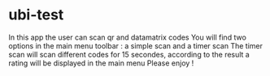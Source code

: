 # ubi-test
In this app the user can scan qr and datamatrix codes
You will find two options in the main menu toolbar : a simple scan and a timer scan
The timer scan will scan different codes for 15 secondes, according to the result a rating will be displayed in the main menu
Please enjoy ! 
